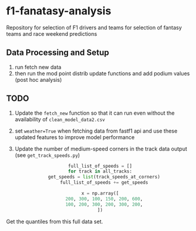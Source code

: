 # f1-fanatasy-analysis

Repository for selection of F1 drivers and teams for selection of fantasy teams and race weekend predictions

## Data Processing and Setup

1. run fetch new data 
2. then run the mod point distrib update functions and add podium 
   values (post hoc analysis)

## TODO

1. Update the `fetch_new` function so that it can run even without
   the availability of `clean_model_data2.csv`

2. set `weather=True` when fetching data from fastf1 api and use these updated features to improve model performance

3. Update the number of medium-speed corners in the track data output (see `get_track_speeds.py`)

<center>

```python
full_list_of_speeds = []
for track in all_tracks:
   get_speeds = list(track_speeds_at_corners)
   full_list_of_speeds += get_speeds

x = np.array([
   200, 300, 100, 150, 200, 600,
   100, 200, 300, 200, 300, 200,
])
```

</center>

Get the quantiles from this full data set. 

